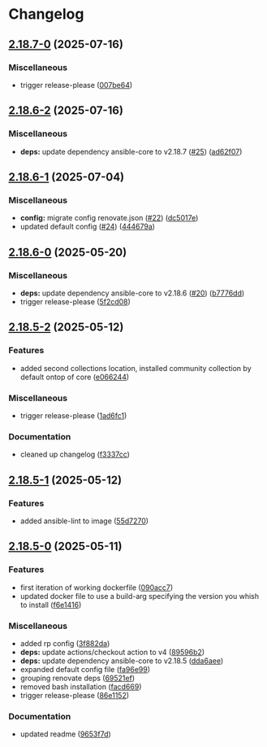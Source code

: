 # Changelog

## [2.18.7-0](https://github.com/andygodish/containerized-ansible/compare/v2.18.6-2...v2.18.7-0) (2025-07-16)


### Miscellaneous

* trigger release-please ([007be64](https://github.com/andygodish/containerized-ansible/commit/007be645b842b531f5c74fabb01fa68145f68b2b))

## [2.18.6-2](https://github.com/andygodish/containerized-ansible/compare/v2.18.6-1...v2.18.6-2) (2025-07-16)


### Miscellaneous

* **deps:** update dependency ansible-core to v2.18.7 ([#25](https://github.com/andygodish/containerized-ansible/issues/25)) ([ad62f07](https://github.com/andygodish/containerized-ansible/commit/ad62f07ba588eab5464ef5faabc89f41b0a73e78))

## [2.18.6-1](https://github.com/andygodish/containerized-ansible/compare/v2.18.6-0...v2.18.6-1) (2025-07-04)


### Miscellaneous

* **config:** migrate config renovate.json ([#22](https://github.com/andygodish/containerized-ansible/issues/22)) ([dc5017e](https://github.com/andygodish/containerized-ansible/commit/dc5017e998b39dc52a7e80100848431c9e123323))
* updated default config ([#24](https://github.com/andygodish/containerized-ansible/issues/24)) ([444679a](https://github.com/andygodish/containerized-ansible/commit/444679ad004fb52b9a6edc4491643f6d847b05b6))

## [2.18.6-0](https://github.com/andygodish/containerized-ansible/compare/v2.18.5-2...v2.18.6-0) (2025-05-20)


### Miscellaneous

* **deps:** update dependency ansible-core to v2.18.6 ([#20](https://github.com/andygodish/containerized-ansible/issues/20)) ([b7776dd](https://github.com/andygodish/containerized-ansible/commit/b7776dd7035bf1303bbf7637293907af10b94a90))
* trigger release-please ([5f2cd08](https://github.com/andygodish/containerized-ansible/commit/5f2cd0848ffc0a4804e1f703d2fb87a178b580d0))

## [2.18.5-2](https://github.com/andygodish/containerized-ansible/compare/v2.18.5-1...v2.18.5-2) (2025-05-12)


### Features

* added second collections location, installed community collection by default ontop of core ([e066244](https://github.com/andygodish/containerized-ansible/commit/e0662446897ed5322519af2b73753f9e9615d49d))


### Miscellaneous

* trigger release-please ([1ad6fc1](https://github.com/andygodish/containerized-ansible/commit/1ad6fc14f5e15a36e6b66c5965030f9eb4318063))


### Documentation

* cleaned up changelog ([f3337cc](https://github.com/andygodish/containerized-ansible/commit/f3337ccce10ef35cbc4dabaab3525c0f7bc71ac1))

## [2.18.5-1](https://github.com/andygodish/containerized-ansible/compare/v2.18.5-1...v2.18.5-1) (2025-05-12)


### Features

* added ansible-lint to image ([55d7270](https://github.com/andygodish/containerized-ansible/commit/55d727062ca71d30b4ae7a7aad90c0c7d7691fc8))

## [2.18.5-0](https://github.com/andygodish/containerized-ansible/compare/v2.18.5-0...v2.18.5-0) (2025-05-11)


### Features

* first iteration of working dockerfile ([090acc7](https://github.com/andygodish/containerized-ansible/commit/090acc7fed1d48f97e4d1d14b05542fbd5ca131d))
* updated docker file to use a build-arg specifying the version you whish to install ([f6e1416](https://github.com/andygodish/containerized-ansible/commit/f6e1416c21e27c781db264f632ba13dda0682f32))


### Miscellaneous

* added rp config ([3f882da](https://github.com/andygodish/containerized-ansible/commit/3f882da558d8051fa6569def11baaa7ce0230450))
* **deps:** update actions/checkout action to v4 ([89596b2](https://github.com/andygodish/containerized-ansible/commit/89596b26add578ffba1597c8e1ee4515ae750434))
* **deps:** update dependency ansible-core to v2.18.5 ([dda6aee](https://github.com/andygodish/containerized-ansible/commit/dda6aeedcda533ea7c6662c9f51d2fd462c5103c))
* expanded default config file ([fa96e99](https://github.com/andygodish/containerized-ansible/commit/fa96e99559ff2ca155994cd2eea350753c8a5345))
* grouping renovate deps ([69521ef](https://github.com/andygodish/containerized-ansible/commit/69521ef9eeb760523ba52d807806af428e1dc38c))
* removed bash installation ([facd669](https://github.com/andygodish/containerized-ansible/commit/facd669e2a6e5114b190d27bcd5b26bf33989bfc))
* trigger release-please ([86e1152](https://github.com/andygodish/containerized-ansible/commit/86e1152b74833b8ef0910aaf65be3df042dc2d7f))


### Documentation

* updated readme ([9653f7d](https://github.com/andygodish/containerized-ansible/commit/9653f7dab4bf83b78b731db5416fe997a764a175))
